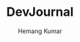 ---
title: DevJournal
github: https://github.com/hemangsk/DevJournal
demo: https://hemangsk.github.io/DevJournal
author: Hemang Kumar
ssg:
  - Jekyll
cms:
  - No Cms
---